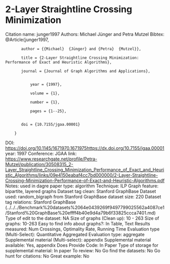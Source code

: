 # 2-Layer Straightline Crossing Minimization

Citation name: junger1997
Authors: Michael Jünger and Petra Mutzel
Bibtex: @Article{junger1997,

           author = {{Michael}  {Jünger} and {Petra}  {Mutzel}},

           title = {2-Layer Straightline Crossing Minimization: Performance of Exact and Heuristic Algorithms},

           journal = {Journal of Graph Algorithms and Applications},

        
               year = {1997},

               volume = {1},

               number = {1},

               pages = {1--25},

        
           doi = {10.7155/jgaa.00001}

        }
DOI: https://doi.org/10.1145/1671970.1671975https://dx.doi.org/10.7155/jgaa.00001
year: 1997
Conference: JGAA
link: https://www.researchgate.net/profile/Petra-Mutzel/publication/30508315_2-Layer_Straightline_Crossing_Minimization_Performance_of_Exact_and_Heuristic_Algorithms/links/09e4150eabaf4cc7bd000000/2-Layer-Straightline-Crossing-Minimization-Performance-of-Exact-and-Heuristic-Algorithms.pdf
Notes: used in dagre
paper type: algorithm
Technique: ILP
Graph feature: bipartite, layered graphs
Dataset tag clean: Stanford GraphBase
Dataset used: random_bigraph from Stanford GraphBase
dataset size: 220
Dataset tag relations: Stanford GraphBase (../../../Benchmark%20datasets%2064e0439269f9497799025562a4087ce1/Stanford%20GraphBase%20effff4b40e9d4a79b6f33825ccca7401.md)
Type of edit to the dataset: NA
Size of graphs (Clean up): 10 - 263
Size of graphs: 10-263
Easy to find info about graphs?: In Table, Text
Results measured: Num Crossings, Optimality Rate, Running Time
Evaluation type (Multi-Select): Quantitative Aggregated
Evaluation type: aggregate
Supplemental material (Multi-select): appendix
Supplemental material available: Yes, appendix
Does Provide Code: In Paper
Type of storage for supplemental material: In paper
To review: No
Go find the datasets: No
Go hunt for citations: No
Great example: No
